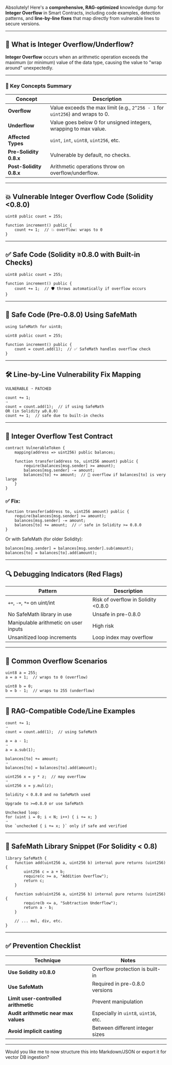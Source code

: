 Absolutely! Here's a **comprehensive, RAG-optimized** knowledge dump for **Integer Overflow** in Smart Contracts, including code examples, detection patterns, and **line-by-line fixes** that map directly from vulnerable lines to secure versions.

---

## 🧮 What is Integer Overflow/Underflow?

**Integer Overflow** occurs when an arithmetic operation exceeds the maximum (or minimum) value of the data type, causing the value to "wrap around" unexpectedly.

---

### 🧠 Key Concepts Summary

| Concept                 | Description                                                                   |
| ----------------------- | ----------------------------------------------------------------------------- |
| **Overflow**            | Value exceeds the max limit (e.g., `2^256 - 1` for `uint256`) and wraps to 0. |
| **Underflow**           | Value goes below 0 for unsigned integers, wrapping to max value.              |
| **Affected Types**      | `uint`, `int`, `uint8`, `uint256`, etc.                                       |
| **Pre-Solidity 0.8.x**  | Vulnerable by default, no checks.                                             |
| **Post-Solidity 0.8.x** | Arithmetic operations throw on overflow/underflow.                            |

---

## 💥 Vulnerable Integer Overflow Code (Solidity <0.8.0)

```solidity
uint8 public count = 255;

function increment() public {
    count += 1;  // 💥 overflow: wraps to 0
}
```

---

## ✅ Safe Code (Solidity ≥0.8.0 with Built-in Checks)

```solidity
uint8 public count = 255;

function increment() public {
    count += 1;  // 🛡️ throws automatically if overflow occurs
}
```

---

## 🧯 Safe Code (Pre-0.8.0) Using SafeMath

```solidity
using SafeMath for uint8;

uint8 public count = 255;

function increment() public {
    count = count.add(1);  // ✅ SafeMath handles overflow check
}
```

---

## 🛠️ Line-by-Line Vulnerability Fix Mapping

```
VULNERABLE ➝ PATCHED

count += 1;
➝
count = count.add(1);  // if using SafeMath
OR (in Solidity ≥0.8.0)
count += 1;  // safe due to built-in checks
```

---

## 🔬 Integer Overflow Test Contract

```solidity
contract VulnerableToken {
    mapping(address => uint256) public balances;

    function transfer(address to, uint256 amount) public {
        require(balances[msg.sender] >= amount);
        balances[msg.sender] -= amount;
        balances[to] += amount;  // 🧨 overflow if balances[to] is very large
    }
}
```

### ✅ Fix:

```solidity
function transfer(address to, uint256 amount) public {
    require(balances[msg.sender] >= amount);
    balances[msg.sender] -= amount;
    balances[to] += amount;  // ✅ safe in Solidity >= 0.8.0
}
```

Or with SafeMath (for older Solidity):

```solidity
balances[msg.sender] = balances[msg.sender].sub(amount);
balances[to] = balances[to].add(amount);
```

---

## 🔍 Debugging Indicators (Red Flags)

| Pattern                               | Description                         |
| ------------------------------------- | ----------------------------------- |
| `+=`, `-=`, `*=` on uint/int          | Risk of overflow in Solidity <0.8.0 |
| No SafeMath library in use            | Unsafe in pre-0.8.0                 |
| Manipulable arithmetic on user inputs | High risk                           |
| Unsanitized loop increments           | Loop index may overflow             |

---

## 📖 Common Overflow Scenarios

```solidity
uint8 a = 255;
a = a + 1;  // wraps to 0 (overflow)

uint8 b = 0;
b = b - 1;  // wraps to 255 (underflow)
```

---

## 📌 RAG-Compatible Code/Line Examples

```text
count += 1;
➝
count = count.add(1);  // using SafeMath

a = a - 1;
➝
a = a.sub(1);

balances[to] += amount;
➝
balances[to] = balances[to].add(amount);

uint256 x = y * z;  // may overflow
➝
uint256 x = y.mul(z);

Solidity < 0.8.0 and no SafeMath used
➝
Upgrade to >=0.8.0 or use SafeMath

Unchecked loop:
for (uint i = 0; i < N; i++) { i += x; }
➝
Use `unchecked { i += x; }` only if safe and verified
```

---

## 🧰 SafeMath Library Snippet (For Solidity < 0.8)

```solidity
library SafeMath {
    function add(uint256 a, uint256 b) internal pure returns (uint256) {
        uint256 c = a + b;
        require(c >= a, "Addition Overflow");
        return c;
    }

    function sub(uint256 a, uint256 b) internal pure returns (uint256) {
        require(b <= a, "Subtraction Underflow");
        return a - b;
    }

    // ... mul, div, etc.
}
```

---

## ✅ Prevention Checklist

| Technique                            | Notes                                 |
| ------------------------------------ | ------------------------------------- |
| **Use Solidity ≥0.8.0**              | Overflow protection is built-in       |
| **Use SafeMath**                     | Required in pre-0.8.0 versions        |
| **Limit user-controlled arithmetic** | Prevent manipulation                  |
| **Audit arithmetic near max values** | Especially in `uint8`, `uint16`, etc. |
| **Avoid implicit casting**           | Between different integer sizes       |

---

Would you like me to now structure this into Markdown/JSON or export it for vector DB ingestion?
